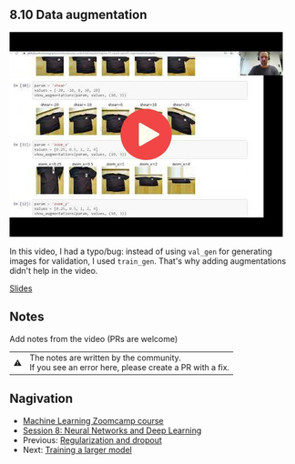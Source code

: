 ## 8.10 Data augmentation

<a href="https://www.youtube.com/watch?v=aoPfVsS3BDE&list=PL3MmuxUbc_hIhxl5Ji8t4O6lPAOpHaCLR"><img src="images/thumbnail-8-10.jpg"></a>

In this video, I had a typo/bug: instead of using `val_gen` for generating images for validation,
I used `train_gen`. That's why adding augmentations didn't help in the video.

[Slides](https://www.slideshare.net/AlexeyGrigorev/ml-zoomcamp-8-neural-networks-and-deep-learning-250592316)


## Notes

Add notes from the video (PRs are welcome)


<table>
   <tr>
      <td>⚠️</td>
      <td>
         The notes are written by the community. <br>
         If you see an error here, please create a PR with a fix.
      </td>
   </tr>
</table>


## Nagivation

* [Machine Learning Zoomcamp course](../)
* [Session 8: Neural Networks and Deep Learning](./)
* Previous: [Regularization and dropout](09-dropout.md)
* Next: [Training a larger model](11-large-model.md)